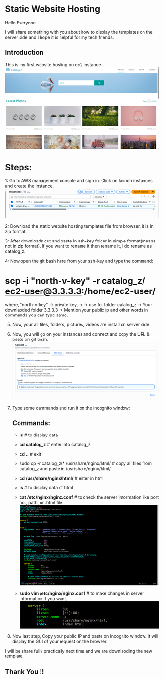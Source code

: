 # Static Website Hosting

Hello Everyone. 

I will share something with you about how to display the templates on the server side and I hope it is helpful for my tech friends.
## Introduction
This is my first website hosting on ec2 instance
![image alt](https://github.com/prakash250704/Markdown-source/blob/main/ss1.png)

# Steps:
1: Go to AWS management console and sign in. Click on launch instances and create the instance.
![image alt](https://github.com/prakash250704/Markdown-source/blob/main/ss2(1).png?raw=true)

2: Download the static website hosting templates file from browser, it is in zip format.

3: After downloads cut and paste in ssh-key folder in simple format(means not in zip format). If you want to rename it then rename it, I do rename as catalog_z.

4: Now open the git bash here from your ssh-key and type the command: 
# scp -i "north-v-key" -r catalog_z/ ec2-user@3.3.3.3:/home/ec2-user/
where, 
"north-v-key" -> private key,
-r -> use for folder
catalog_z -> Your downlaoded folder
3.3.3.3 -> Mention your public ip
and other words in commands you can type same.

5. Now, your all files, folders, pictures, videos are install on server side.

6. Now, you will go on your instances and connect and copy the URL & paste on git bash.
![image alt](https://github.com/prakash250704/Markdown-source/blob/main/ss3.png?raw=true)

7. Type some cammands and run it on the incognito window:
    ## Commands:
    - **ls**                     # to display data
    - **cd catalog_z**          # enter into catalog_z
    - **cd ..**                 # exit
    - sudo cp -r catalog_z/* /usr/share/nginx/html/ # copy all files from catalog_z and paste in /usr/share/nginx/html/
    - **cd /usr/share/nginx/html/**    # enter in html
    - **ls**                           # to display data of html

    - **cat /etc/nginx/nginx.conf**     # to check the server information like port no., path, or .html file.
    ![image alt](https://github.com/prakash250704/Markdown-source/blob/main/ss7.png?raw=true)

    - **sudo vim /etc/nginx/nginx.conf**  # to make changes in server information if you want.
    ![image alt](https://github.com/prakash250704/Markdown-source/blob/main/ss7(1).png?raw=true)

8. Now last step, Copy your public IP and paste on incognito window. It will display the GUI of your request on the browser.


I will be share fully practically next time and we are downlaoding the new template.

   ## Thank You !!








